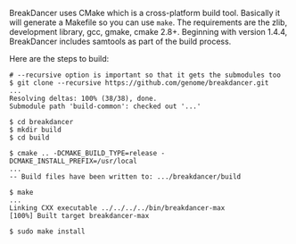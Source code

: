 BreakDancer uses CMake which is a cross-platform build tool. Basically it will
generate a Makefile so you can use `make`. The requirements are the zlib,
development library, gcc, gmake, cmake 2.8+. Beginning with version 1.4.4, 
BreakDancer includes samtools as part of the build process.

Here are the steps to build:

    # --recursive option is important so that it gets the submodules too
    $ git clone --recursive https://github.com/genome/breakdancer.git
    ...
    Resolving deltas: 100% (38/38), done.
    Submodule path 'build-common': checked out '...'

    $ cd breakdancer
    $ mkdir build
    $ cd build

    $ cmake .. -DCMAKE_BUILD_TYPE=release -DCMAKE_INSTALL_PREFIX=/usr/local
    ...
    -- Build files have been written to: .../breakdancer/build

    $ make
    ...
    Linking CXX executable ../../../../bin/breakdancer-max
    [100%] Built target breakdancer-max

    $ sudo make install

